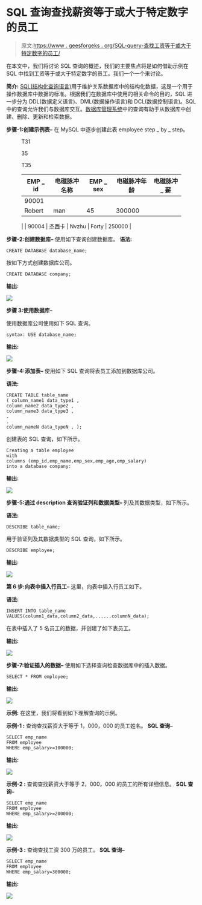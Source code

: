# SQL 查询查找薪资等于或大于特定数字的员工

> 原文:[https://www . geesforgeks . org/SQL-query-查找工资等于或大于特定数字的员工/](https://www.geeksforgeeks.org/sql-query-to-find-an-employee-whose-salary-is-equal-to-or-greater-than-a-specific-number/)

在本文中，我们将讨论 SQL 查询的概述，我们的主要焦点将是如何借助示例在 SQL 中找到工资等于或大于特定数字的员工。我们一个一个来讨论。

**简介:**
[SQL(结构化查询语言)](https://www.geeksforgeeks.org/structured-query-language/)用于维护关系数据库中的结构化数据，这是一个用于操作数据库中数据的标准。根据我们在数据库中使用的相关命令的目的，SQL 进一步分为 DDL(数据定义语言)、DML(数据操作语言)和 DCL(数据控制语言)。SQL 中的查询允许我们与数据库交互。[数据库管理系统](https://www.geeksforgeeks.org/introduction-of-dbms-database-management-system-set-1/)中的查询有助于从数据库中创建、删除、更新和检索数据。

**步骤-1:创建示例表–**
在 MySQL 中逐步创建此表 employee step _ by _ step。

<figure class="table">T31

35

T35

| EMP _ id | 电磁脉冲名称 | EMP _ sex | 电磁脉冲年龄 | 电磁脉冲 _ 薪 |
| --- | --- | --- | --- | --- |
| 90001
 | Robert | man | 45 | 300000

 |
| 90004 | 杰西卡 | Nvzhu | Forty | 250000 |

</figure>

**步骤-2:创建数据库–**
使用如下查询创建数据库。
**语法:**

```
CREATE DATABASE database_name;
```

按如下方式创建数据库公司。

```
CREATE DATABASE company;
```

**输出:**

![](img/6b6104df17d40101fdd2828e796e9069.png)

**步骤 3:使用数据库–**

使用数据库公司使用如下 SQL 查询。

```
syntax: USE database_name;
```

**输出:**

![](img/81e2ff397970f123f62659dd685c580e.png)

**步骤-4:添加表–**
使用如下 SQL 查询将表员工添加到数据库公司。

**语法:**

```
CREATE TABLE table_name
( column_name1 data_type1 ,
column_name2 data_type2 ,
column_name3 data_type3 ,
.
.
column_nameN data_typeN , );      
```

创建表的 SQL 查询，如下所示。

```
Creating a table employee 
with 
columns (emp_id,emp_name,emp_sex,emp_age,emp_salary) 
into a database company:
```

**输出:**

![](img/984b572d0a56726c9c2714e1c12d97f1.png)

**步骤-5:通过 description 查询验证列和数据类型–**
列及其数据类型，如下所示。

**语法:**

```
DESCRIBE table_name;
```

用于验证列及其数据类型的 SQL 查询，如下所示。

```
DESCRIBE employee;
```

**输出:**

![](img/55fffd0f638d782797b0ce2745b4ca11.png)

**第 6 步:向表中插入行员工–**
这里，向表中插入行员工如下。

**语法:**

```
INSERT INTO table_name  
VALUES(column1_data,column2_data,......columnN_data);
```

在表中插入了 5 名员工的数据，并创建了如下表员工。

**输出:**

![](img/9f61f4c8c84016041aeff5eb9a285c8a.png)

**步骤-7:验证插入的数据–**
使用如下选择查询检查数据库中的插入数据。

```
SELECT * FROM employee;
```

**输出:**

![](img/95c6ac7a4726fae3efcdbf07ed5bca10.png)

**示例:**
在这里，我们将看到如下理解查询的示例。

**示例-1 :**
查询查找薪资大于等于 1，000，000 的员工姓名。
**SQL 查询–**

```
SELECT emp_name
FROM employee
WHERE emp_salary>=100000;
```

**输出:**

![](img/d7131bf73e73825da7121825566f8151.png)

**示例-2 :**
查询查找薪资大于等于 2，000，000 的员工的所有详细信息。
**SQL 查询–**

```
SELECT emp_name
FROM employee
WHERE emp_salary>=200000;
```

**输出:**

![](img/e1f94b40cf8e8c57d71780deb6447e15.png)

**示例-3 :**
查询查找工资 300 万的员工。
**SQL 查询–**

```
SELECT emp_name
FROM employee
WHERE emp_salary=300000;
```

**输出:**

![](img/c162b1f7f96d409909b303757802f09a.png)